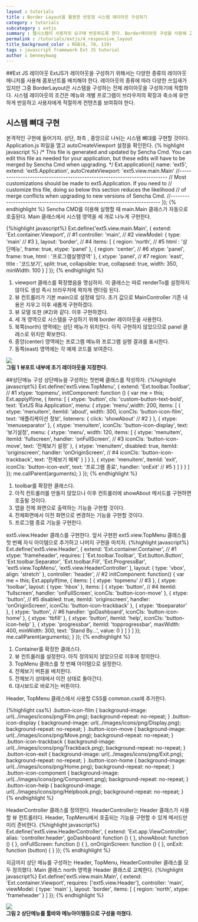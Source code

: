 ```yaml
---
layout : tutorials
title : Border Layout을 활용한 반응형 시스템 레이아웃 구성하기
category : tutorials
subcategory : extjs
summary : 웹시스템이 사용자의 요구에 반응하도록 한다. Border레이아웃 구성을 사용해 고정 영역과 확장영역이 어떻게 반응하는지 알아본다.  
permalink : /tutorials/extjs/4_responsive_layout
title_background_color : RGB(8, 78, 119)
tags : javascript framework Ext JS tutorial
author : benneykwag
---
```

##Ext JS 레이아웃
ExtJS가 레이아웃을 구성하기 위해서는 다양한 종류의 레이아웃 매니저를 사용해 콤포넌트를 배치해야 한다.
레이아웃의 종류에 따라 다양한 쓰임새가 있지만 그중 BorderLayout은 시스템을 구성하는 전체 레이아웃을 구성하기에
적합하다. 시스템 레이아웃의 조건은 메뉴와 개별 프로그램이 브라우저의 확장과 축소에 유연하게 반응하고 사용자에게
적절하게 컨텐츠를 보여줘야 한다.

## 시스템 뼈대 구현
본격적인 구현에 들어가자. 상단, 좌측 , 중앙으로 나뉘는 시스템 뼈대를 구현할 것이다. Application.js 파일을 열고 autoCreateViewport 설정을 확인한다.
{% highlight javascript %}
/*
This file is generated and updated by Sencha Cmd. You can edit this file as
needed for your application, but these edits will have to be merged by
Sencha Cmd when upgrading.
*/
Ext.application({
name: 'ext5',
extend: 'ext5.Application',
autoCreateViewport: 'ext5.view.main.Main'
//-------------------------------------------------------------------------
// Most customizations should be made to ext5.Application. If you need to
// customize this file, doing so below this section reduces the likelihood
// of merge conflicts when upgrading to new versions of Sencha Cmd.
//-------------------------------------------------------------------------
});
{% endhighlight %}
Sencha CMD를 이용해 실행할 때 main.Main 클래스가 자동으로 호출된다. Main 클래스에서 시스템 영역을 세 개로 나누게 구현한다.

{%highlight javascript%}
Ext.define('ext5.view.main.Main', {
    extend: 'Ext.container.Viewport', // #1
    controller: 'main', // #2
    viewModel: {
        type: 'main' // #3
    },
    layout: 'border', // #4
    items: [
        {
            region: 'north', // #5
            html : '상단메뉴',
            frame: true,
            xtype: 'panel'
        },
        {
            region: 'center', // #6
            xtype: 'panel',
            frame: true,
            html : '프로그램실행영역'
        },
        {
            xtype: 'panel', // #7
            region: 'east',
            title : '코드보기',
            split: true,
            collapsible: true,
            collapsed: true,
            width: 350,
            minWidth: 100
        }
    ]
});
{% endhighlight %}
1. viewport 클래스를 확장했음을 명심하자. 이 클래스는 따로 renderTo를 설정하지 않아도 생성 즉시 브라우저에 꽉차게 렌더링 된다.
2. 뷰 컨트롤러가 기본 main으로 설정돼 있다. 초기 값으로 MainController 기존 내용은 지우고 이후 새롭게 구현하겠다.
3. 뷰 모델 또한 (#2)와 같다. 이후 구현하겠다.
4. 세 개 영역으로 시스템을 구성하기 위해 border 레이아웃을 사용한다.
5. 북쪽(north) 영역에는 상단 메뉴가 위치한다. 아직 구현하지 않았으므로 panel 클래스로 위치만 확보한다.
6. 중앙(center) 영역에는 프로그램 메뉴와 프로그램 실행 결과를 표시한다.
7. 동쪽(east) 영역에는 각 예제 코드를 보여준다.

![](imgs/img01.png)<br>
**그림 1 뷰포트 내부에 초기 레이아웃을 지정한다.**

##상단메뉴 구성
상단메뉴을 구성하는 첫번째 클래스를 작성하자.
{%highlight javascript%}
Ext.define('ext5.view.TopMenu', {
    extend: 'Ext.toolbar.Toolbar', // #1
    xtype: 'topmenu',
    initComponent: function () {
        var me = this;
        Ext.applyIf(me, {
            items: [
                {
                    xtype: 'button',
                    cls: 'custom-button-text-bold',
                    text: 'ExtJS Ria Application',
                    menu: {
                        xtype: 'menu',width: 200,
                        items: [
                            {
                                xtype: 'menuitem',
                                itemId: 'about',
                                width: 300,
                                iconCls: 'button-icon-film',
                                text: '애플리케이션 정보',
                                listeners: {
                                    click: 'showAbout' // #2
                                }
                            },
                            {
                                xtype: 'menuseparator'
                            },
                            {
                                xtype: 'menuitem',
                                iconCls: 'button-icon-display',
                                text: '보기설정',
                                menu: {
                                    xtype: 'menu',
                                    width: 120,
                                    items: [
                                        {
                                            xtype: 'menuitem',
                                            itemId: 'fullscreen',
                                            handler: 'onFullScreen', // #3
                                            iconCls: 'button-icon-move',
                                            text: '전체보기 설정'
                                        },
                                        {
                                            xtype: 'menuitem',
                                            disabled: true,
                                            itemId: 'originscreen',
                                            handler: 'onOriginScreen', // #4
                                            iconCls: 'button-icon-trackback',
                                            text: '전체보기 해제'
                                        }
                                    ]
                                }
                            },
                            {
                                xtype: 'menuitem',
                                itemId: 'exit',
                                iconCls: 'button-icon-exit',
                                text: '프로그램 종료',
                                handler: 'onExit' // #5
                            }
                        ]
                    }
                }
            ]
        });
        me.callParent(arguments);
    }
});
{% endhighlight %}
1. toolbar를 확장한 클래스다.
2. 아직 컨트롤러를 만들지 않았으나 이후 컨트롤러에 showAbout 메서드를 구현하면 호출될 것이다.
3. 앱을 전체 화면으로 출력하는 기능을 구현할 것이다.
4. 전체화면에서 이전 화면으로 변경하는 기능을 구현할 것이다.
5. 프로그램 종료 기능을 구현한다.

ext5.view.Header 클래스를 구현한다. 앞서 구현한 ext5.view.TopMenu 클래스를 첫 번째 자식 아이템으로 추가하고 나머지 구현을 마치자.
{%highlight javascript%}
Ext.define('ext5.view.Header', {
    extend: 'Ext.container.Container', // #1
    xtype: 'frameheader',
    requires: [
        'Ext.toolbar.Toolbar',
        'Ext.button.Button',
        'Ext.toolbar.Separator',
        'Ext.toolbar.Fill',
        'Ext.ProgressBar',
        'ext5.view.TopMenu',
        'ext5.view.HeaderController'
    ],
    layout: {
        type: 'vbox',
        align: 'stretch'
    },
    controller: 'header', // #2
    initComponent: function() {
        var me = this;
        Ext.applyIf(me, {
            items: [
                {
                    xtype: 'topmenu' // #3
                },
                {
                    xtype: 'toolbar',
                    layout: {
                        type: 'hbox'
                    },
                    items: [
                        {
                            xtype: 'button', // #4
                            itemId: 'fullscreen',
                            handler: 'onFullScreen',
                            iconCls: 'button-icon-move'
                        },
                        {
                            xtype: 'button', // #5
                            disabled: true,
                            itemId: 'originscreen',
                            handler: 'onOriginScreen',
                            iconCls: 'button-icon-trackback'
                        },
                        {
                            xtype: 'tbseparator'
                        },
                        {
                            xtype: 'button', // #6
                            handler: 'goDashboard',
                            iconCls: 'button-icon-home'
                        },
                        {
                            xtype: 'tbfill'
                        },
                        {
                            xtype: 'button',
                            itemId: 'help',
                            iconCls: 'button-icon-help'
                        },
                        {
                            xtype: 'progressbar',
                            itemId: 'topprogressbar',
                            maxWidth: 400,
                            minWidth: 300,
                            text: 'Stand By...',
                            value: 0
                        }
                    ]
                }
            ]
        });
        me.callParent(arguments);
    }
});
{% endhighlight %}
1. Container를 확장한 클래스다.
2. 뷰 컨트롤러를 설정한다. 아직 정의되지 않았으므로 이후에 정의한다.
3. TopMenu 클래스를 첫 번째 아이템으로 설정한다.
4. 전체보기 버튼을 배치한다.
5. 전체보기 상태에서 이전 상태로 돌아간다.
6. 대시보드로 바로가는 버튼이다.

Header, TopMenu 클래스에서 사용할 CSS를 common.css에 추가한다.
    
{%highlight css%}
.button-icon-film {
    background-image: url(../images/icons/png/Film.png);
    background-repeat: no-repeat;
}
.button-icon-display {
    background-image: url(../images/icons/png/Display.png);
    background-repeat: no-repeat;
}
.button-icon-move {
    background-image: url(../images/icons/png/Move.png);
    background-repeat: no-repeat;
}
.button-icon-trackback {
    background-image: url(../images/icons/png/Trackback.png);
    background-repeat: no-repeat;
}
.button-icon-exit {
    background-image: url(../images/icons/png/Exit.png);
    background-repeat: no-repeat;
}
.button-icon-home {
    background-image: url(../images/icons/png/Home.png);
    background-repeat: no-repeat;
}
.button-icon-component {
    background-image: url(../images/icons/png/Component.png);
    background-repeat: no-repeat;
}
.button-icon-help {
    background-image: url(../images/icons/png/Helpbook.png);
    background-repeat: no-repeat;
}
{% endhighlight %}

HeaderController 클래스를 정의한다. HeaderController는 Header 클래스가 사용할 뷰 컨트롤러다. Header, TopMenu에서 호출되는 기능을 구현할 수 있게 메서드만 미리 준비한다.
{%highlight javascript%}
    Ext.define('ext5.view.HeaderController', {
        extend: 'Ext.app.ViewController',
        alias: 'controller.header',
        goDashboard: function () {
        },
        showAbout: function () {
        },
        onFullScreen: function () {
        },
        onOriginScreen: function () {
        },
        onExit: function (button) {
        }
    });
    {% endhighlight %}

지금까지 상단 메뉴를 구성하는 Header, TopMenu, HeaderController 클래스를 모두 정의했다. Main 클래스 north 영역을 Header 클래스로 교체한다.
{%highlight javascript%}
    Ext.define('ext5.view.main.Main', {
        extend: 'Ext.container.Viewport',
        requires: ['ext5.view.Header'],
        controller: 'main',
        viewModel: {
            type: 'main'
        },
        layout: 'border',
        items: [
            {
                region: 'north',
                xtype: 'frameheader'
            }
        ]
    });
    {% endhighlight %}

![](imgs/img02.png)<br>
**그림 2 상단메뉴를 툴바와 메뉴아이템등으로 구성을 마쳤다.**